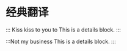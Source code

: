 # 经典翻译
 
::: Kiss kiss to you to
This is a details block.
:::

:::Not my business
This is a details block.
:::